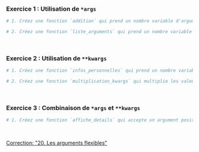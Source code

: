 ### Exercice 1 : Utilisation de `*args`

```python
# 1. Créez une fonction `addition` qui prend un nombre variable d'arguments et retourne leur somme. Testez la fonction.

# 2. Créez une fonction `liste_arguments` qui prend un nombre variable d'arguments et les affiche. Testez la fonction.
```

<br>

### Exercice 2 : Utilisation de `**kwargs`

```python
# 1. Créez une fonction `infos_personnelles` qui prend un nombre variable d'arguments par mot-clé et affiche ces informations. Testez la fonction.

# 2. Créez une fonction `multiplication_kwargs` qui multiplie les valeurs des arguments par mot-clé qui sont des nombres. Testez la fonction.
```

<br>

### Exercice 3 : Combinaison de `*args` et `**kwargs`

```python
# 1. Créez une fonction `affiche_details` qui accepte un argument positionnel, un nombre variable d'arguments positionnels et un nombre variable d'arguments par mot-clé. Testez la fonction.
```

<br>

[Correction: "20. Les arguments flexibles"](Corrections/20.%20Les%20arguments%20flexibles.md)